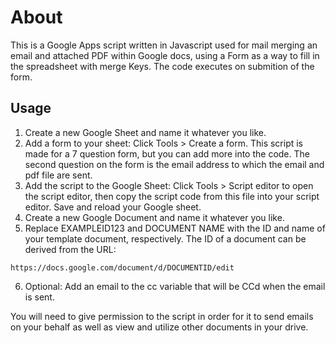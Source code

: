 # About

This is a Google Apps script written in Javascript used for mail merging an email and attached PDF within Google docs, using a Form as a way to fill in the spreadsheet with merge Keys. The code executes on submition of the form.

## Usage
1. Create a new Google Sheet and name it whatever you like.
2. Add a form to your sheet: Click Tools > Create a form. This script is made for a 7 question form, but you can add more into the code. The second question on the form is the email address to which the email and pdf file are sent.
3. Add the script to the Google Sheet: Click Tools > Script editor to open the script editor, then copy the script code from this file into your script editor. Save and reload your Google sheet.
4. Create a new Google Document and name it whatever you like.
5. Replace EXAMPLEID123 and DOCUMENT NAME with the ID and name of your template document, respectively. The ID of a document can be derived from the URL:
```
https://docs.google.com/document/d/DOCUMENTID/edit
```
6. Optional: Add an email to the cc variable that will be CCd when the email is sent.

You will need to give permission to the script in order for it to send emails on your behalf as well as view and utilize other documents in your drive.
